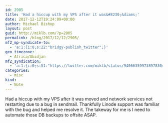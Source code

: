 ```yaml
---
id: 2905
title: 'Had a hiccup with my VPS after it was&#8230;&diams;'
date: 2017-12-12T19:24:09+00:00
author: Michael Bishop
layout: post
guid: http://miklb.com/?p=2905
permalink: /blog/2017/12/12/2905/
mf2_mp-syndicate-to:
  - 'a:1:{i:0;s:22:"bridgy-publish_twitter";}'
geo_timezone:
  - Africa/Abidjan
mf2_syndication:
  - 'a:1:{i:0;s:51:"https://twitter.com/miklb/status/940663599738978304";}'
categories:
  - misc
kind:
  - Note
---
```

Had a hiccup with my VPS after it was moved and network services not restarting due to a bug in sendmail. Thankfully Linode support was familiar with the bug and helped me resolve it. The takeway for me is I need to automate those DB backups to offsite ASAP.